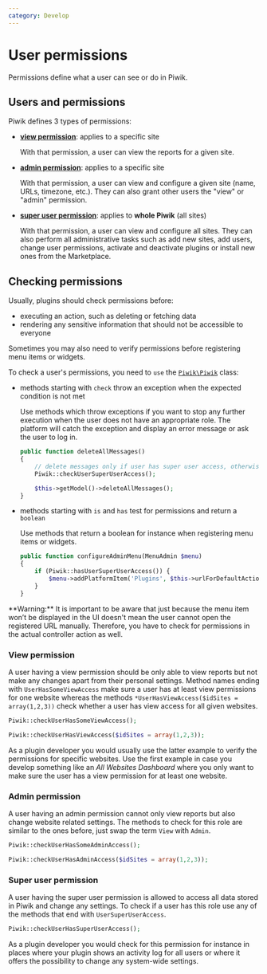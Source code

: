 ```yaml
---
category: Develop
---
```

# User permissions

Permissions define what a user can see or do in Piwik.

## Users and permissions

Piwik defines 3 types of permissions:

- [**view permission**](https://piwik.org/faq/general/faq_70/#faq_70): applies to a specific site

    With that permission, a user can view the reports for a given site.

- [**admin permission**](https://piwik.org/faq/general/faq_69/#faq_69): applies to a specific site

    With that permission, a user can view and configure a given site (name, URLs, timezone, etc.). They can also grant other users the "view" or "admin" permission.

- [**super user permission**](https://piwik.org/faq/general/faq_35/#faq_35): applies to **whole Piwik** (all sites)

    With that permission, a user can view and configure all sites. They can also perform all administrative tasks such as add new sites, add users, change user permissions, activate and deactivate plugins or install new ones from the Marketplace.

## Checking permissions

Usually, plugins should check permissions before:

- executing an action, such as deleting or fetching data
- rendering any sensitive information that should not be accessible to everyone

Sometimes you may also need to verify permissions before registering menu items or widgets.

To check a user's permissions, you need to `use` the [`Piwik\Piwik`](https://developer.piwik.org/api-reference/Piwik/Piwik) class:

- methods starting with `check` throw an exception when the expected condition is not met

    Use methods which throw exceptions if you want to stop any further execution when the user does not have an appropriate role. The platform will catch the exception and display an error message or ask the user to log in.

    ```php
    public function deleteAllMessages()
    {
        // delete messages only if user has super user access, otherwise show an error message
        Piwik::checkUserSuperUserAccess();

        $this->getModel()->deleteAllMessages();
    }
    ```

- methods starting with `is` and `has` test for permissions and return a `boolean`

    Use methods that return a boolean for instance when registering menu items or widgets.

    ```php
    public function configureAdminMenu(MenuAdmin $menu)
    {
        if (Piwik::hasUserSuperUserAccess()) {
            $menu->addPlatformItem('Plugins', $this->urlForDefaultAction());
        }
    }
    ```

<div markdown="1" class="alert alert-warning">
**Warning:** It is important to be aware that just because the menu item won’t be displayed in the UI doesn't mean the user cannot open the registered URL manually. Therefore, you have to check for permissions in the actual controller action as well.
</div>

### View permission

A user having a view permission should be only able to view reports but not make any changes apart from their personal settings. Method names ending with `UserHasSomeViewAccess` make sure a user has at least view permissions for one website whereas the methods `*UserHasViewAccess($idSites = array(1,2,3))` check whether a user has view access for all given websites.

```php
Piwik::checkUserHasSomeViewAccess();

Piwik::checkUserHasViewAccess($idSites = array(1,2,3));
```

As a plugin developer you would usually use the latter example to verify the permissions for specific websites. Use the first example in case you develop something like an *All Websites Dashboard* where you only want to make sure the user has a view permission for at least one website.

### Admin permission

A user having an admin permission cannot only view reports but also change website related settings. The methods to check for this role are similar to the ones before, just swap the term `View` with `Admin`.

```php
Piwik::checkUserHasSomeAdminAccess();

Piwik::checkUserHasAdminAccess($idSites = array(1,2,3));
```

### Super user permission

A user having the super user permission is allowed to access all data stored in Piwik and change any settings. To check if a user has this role use any of the methods that end with `UserSuperUserAccess`.

```php
Piwik::checkUserHasSuperUserAccess();
```

As a plugin developer you would check for this permission for instance in places where your plugin shows an activity log for all users or where it offers the possibility to change any system-wide settings.
